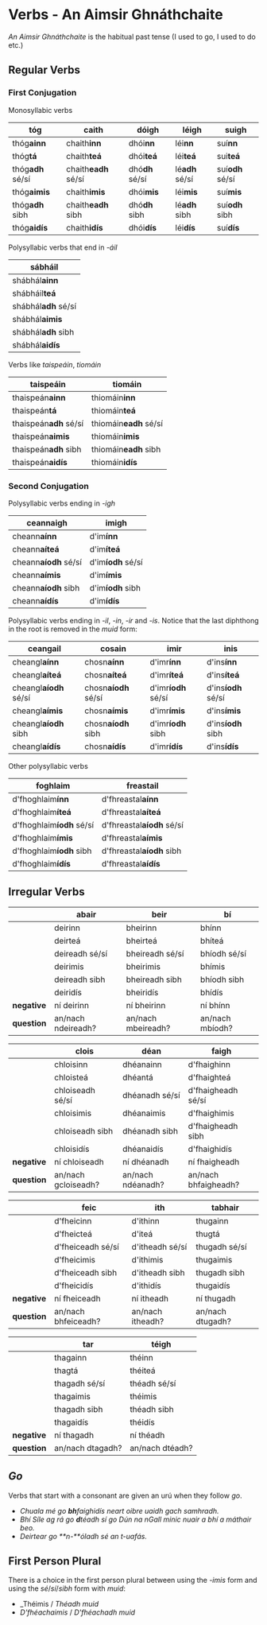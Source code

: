# Verbs - An Aimsir Ghnáthchaite


_An Aimsir Ghnáthchaite_ is the habitual past tense (I used to go, I used to do etc.)


## Regular Verbs


### First Conjugation

Monosyllabic verbs

| tóg               | caith                | dóigh           | léigh           | suigh            |
| ----------------- | -------------------- | --------------- | --------------- | ---------------- |
| thóg**ainn**      | chaith**inn**        | dhói**nn**      | léi**nn**       | suí**nn**        |
| thóg**tá**        | chaith**teá**        | dhói**teá**     | léi**teá**      | sui**teá**       |
| thóg**adh** sé/sí | chaith**eadh** sé/sí | dhó**dh** sé/sí | lé**adh** sé/sí | suí**odh** sé/sí |
| thóg**aimis**     | chaith**imis**       | dhói**mis**     | léi**mis**      | suí**mis**       |
| thóg**adh** sibh  | chaith**eadh** sibh  | dhó**dh** sibh  | lé**adh** sibh  | suí**odh** sibh  |
| thóg**aidís**     | chaith**idís**       | dhói**dís**     | léi**dís**      | suí**dís**       |

Polysyllabic verbs that end in _-áil_

| sábháil              |
| -------------------- | 
| shábhál**ainn**      |
| shábháil**teá**      |
| shábhál**adh** sé/sí |
| shábhál**aimis**     |
| shábhál**adh** sibh  |
| shábhál**aidís**     |

Verbs like _taispeáin_, _tiomáin_

| taispeáin              | tiomáin                |
| ---------------------- | ---------------------- |
| thaispeán**ainn**      | thiomáin**inn**        |
| thaispeán**tá**        | thiomáin**teá**        |
| thaispeán**adh** sé/sí | thiomáin**eadh** sé/sí |
| thaispeán**aimis**     | thiomáin**imis**       |
| thaispeán**adh** sibh  | thiomáin**eadh** sibh  |
| thaispeán**aidís**     | thiomáin**idís**       |


### Second Conjugation

Polysyllabic verbs ending in _-igh_

| ceannaigh             | imigh              |
| --------------------- | ------------------ |
| cheann**aínn**        | d'im**ínn**        |
| cheann**aíteá**       | d'im**íteá**       |
| cheann**aíodh** sé/sí | d'im**íodh** sé/sí |
| cheann**aímis**       | d'im**ímis**       |
| cheann**aíodh** sibh  | d'im**íodh** sibh  |
| cheann**aídís**       | d'im**ídís**       |

Polysyllabic verbs ending in _-il_, _-in_, _-ir_ and _-is_.
Notice that the last diphthong in the root is removed in the _muid_ form:

| ceangail               | cosain               | imir                | inis                |
| ---------------------- | -------------------- | ------------------- | ------------------- |
| cheangl**aínn**        | chosn**aínn**        | d'imr**ínn**        | d'ins**ínn**        |
| cheangl**aíteá**       | chosn**aíteá**       | d'imr**íteá**       | d'ins**íteá**       |
| cheangl**aíodh** sé/sí | chosn**aíodh** sé/sí | d'imr**íodh** sé/sí | d'ins**íodh** sé/sí |
| cheangl**aímis**       | chosn**aímis**       | d'imr**ímis**       | d'ins**ímis**       |
| cheangl**aíodh** sibh  | chosn**aíodh** sibh  | d'imr**íodh** sibh  | d'ins**íodh** sibh  |
| cheangl**aídís**       | chosn**aídís**       | d'imr**ídís**       | d'ins**ídís**       |

Other polysyllabic verbs

| foghlaim                  | freastail                  |
| ------------------------- | -------------------------- |
| d'fhoghlaim**ínn**        | d'fhreastal**aínn**        |
| d'fhoghlaim**íteá**       | d'fhreastal**aíteá**       |
| d'fhoghlaim**íodh** sé/sí | d'fhreastal**aíodh** sé/sí |
| d'fhoghlaim**ímis**       | d'fhreastal**aímis**       |
| d'fhoghlaim**íodh** sibh  | d'fhreastal**aíodh** sibh  |
| d'fhoghlaim**ídís**       | d'fhreastal**aídís**       |


## Irregular Verbs

|              | abair              | beir               | bí              |
| ------------ | ------------------ | ------------------ | --------------- |
|              | deirinn            | bheirinn           | bhínn           |
|              | deirteá            | bheirteá           | bhíteá          |
|              | deireadh sé/sí     | bheireadh sé/sí    | bhíodh sé/sí    |
|              | deirimis           | bheirimis          | bhímis          |
|              | deireadh sibh      | bheireadh sibh     | bhíodh sibh     |
|              | deiridís           | bheiridís          | bhídís          |
| **negative** | ní deirinn         | ní bheirinn        | ní bhínn        |
| **question** | an/nach ndeireadh? | an/nach mbeireadh? | an/nach mbíodh? |

|              | clois               | déan              | faigh                |
| ------------ | ------------------- | ----------------- | -------------------- |
|              | chloisinn           | dhéanainn         | d'fhaighinn          |
|              | chloisteá           | dhéantá           | d'fhaighteá          |
|              | chloiseadh sé/sí    | dhéanadh sé/sí    | d'fhaigheadh sé/sí   |
|              | chloisimis          | dhéanaimis        | d'fhaighimis         |
|              | chloiseadh sibh     | dhéanadh sibh     | d'fhaigheadh sibh    |
|              | chloisidís          | dhéanaidís        | d'fhaighidís         |
| **negative** | ní chloiseadh       | ní dhéanadh       | ní fhaigheadh        |
| **question** | an/nach gcloiseadh? | an/nach ndéanadh? | an/nach bhfaigheadh? |

|              | feic                | ith              | tabhair          |
| ------------ | ------------------- | ---------------- | ---------------- |
|              | d'fheicinn          | d'ithinn         | thugainn         |
|              | d'fheicteá          | d'iteá           | thugtá           |
|              | d'fheiceadh sé/sí   | d'itheadh sé/sí  | thugadh sé/sí    |
|              | d'fheicimis         | d'ithimis        | thugaimis        |
|              | d'fheiceadh sibh    | d'itheadh sibh   | thugadh sibh     |
|              | d'fheicidís         | d'ithidís        | thugaidís        |
| **negative** | ní fheiceadh        | ní itheadh       | ní thugadh       |
| **question** | an/nach bhfeiceadh? | an/nach itheadh? | an/nach dtugadh? |

|              | tar              | téigh           |
| ------------ | ---------------- | --------------- |
|              | thagainn         | théinn          |
|              | thagtá           | théiteá         |
|              | thagadh sé/sí    | théadh sé/sí    |
|              | thagaimis        | théimis         |
|              | thagadh sibh     | théadh sibh     |
|              | thagaidís        | théidís         |
| **negative** | ní thagadh       | ní théadh       |
| **question** | an/nach dtagadh? | an/nach dtéadh? |


## _Go_

Verbs that start with a consonant are given an urú when they follow _go_.

* _Chuala mé go **bh**faighidís neart oibre uaidh gach samhradh._
* _Bhí Síle ag rá go **d**téadh sí go Dún na nGall minic nuair a bhí a máthair beo._
* _Deirtear go **n-**óladh sé an t-uafás._


## First Person Plural

There is a choice in the first person plural between using the _-imis_ form
and using the _sé_/_sí_/_sibh_ form with _muid_:

* _Théimis / _Théadh muid_
* _D'fhéachaimis_ / _D'fhéachadh muid_